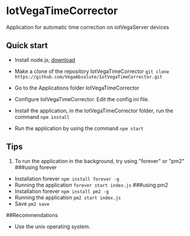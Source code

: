 # IotVegaTimeCorrector
Application for automatic time correction on iotVegaServer devices
## Quick start

- Install node.js, [download](https://nodejs.org/en/download/)

- Make a clone of the repository IotVegaTimeCorrector `git clone https://github.com/VegaAbsolute/IotVegaTimeCorrector.git`

- Go to the Applications folder IotVegaTimeCorrector

- Configure IotVegaTimeCorrector. Edit the config.ini file.

- Install the application, in the IotVegaTimeCorrector folder, run the command `npm install`

- Run the application by using the command `npm start`

## Tips
1. To run the application in the background, try using "forever" or "pm2"
###using forever
- Installation forever `npm install forever -g`
- Running the application `forever start index.js`
###using pm2
- Installation forever `npm install pm2 -g`
- Running the application `pm2 start index.js`
- Save `pm2 save`

##Recommendations

- Use the unix operating system.
